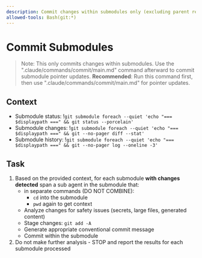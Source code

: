 ```yaml
---
description: Commit changes within submodules only (excluding parent repository)
allowed-tools: Bash(git:*)
---
```


# Commit Submodules

> Note: This only commits changes within submodules.
> Use the ".claude/commands/commit/main.md" command afterward to commit submodule pointer updates.
> **Recommended**: Run this command first, then use ".claude/commands/commit/main.md" for pointer updates.

## Context

- Submodule status: !`git submodule foreach --quiet 'echo "=== $displaypath ===" && git status --porcelain'`
- Submodule changes: !`git submodule foreach --quiet 'echo "=== $displaypath ===" && git --no-pager diff --stat'`
- Submodule history: !`git submodule foreach --quiet 'echo "=== $displaypath ===" && git --no-pager log --oneline -3'`

## Task

1. Based on the provided context, for each submodule **with changes detected** span a sub agent in the submodule that:
    - in separate commands (DO NOT COMBINE):
        - `cd` into the submodule
        - `pwd` again to get context
    - Analyze changes for safety issues (secrets, large files, generated content)
    - Stage changes: `git add -A`
    - Generate appropriate conventional commit message
    - Commit within the submodule
2. Do not make further analysis - STOP and report the results for each submodule processed
